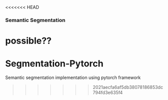 <<<<<<< HEAD
### Semantic Segmentation

possible??
=======
# Segmentation-Pytorch
Semantic segmentation implementation using pytorch framework
>>>>>>> 2021aecfa6af5db38078186853dc794fd3e635f4
